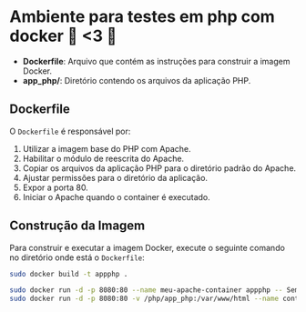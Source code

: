 # Ambiente para testes em php com docker 🐋 &lt;3 🐘

- **Dockerfile**: Arquivo que contém as instruções para construir a imagem Docker.
- **app_php/**: Diretório contendo os arquivos da aplicação PHP.

## Dockerfile

O `Dockerfile` é responsável por:

1. Utilizar a imagem base do PHP com Apache.
2. Habilitar o módulo de reescrita do Apache.
3. Copiar os arquivos da aplicação PHP para o diretório padrão do Apache.
4. Ajustar permissões para o diretório da aplicação.
5. Expor a porta 80.
6. Iniciar o Apache quando o container é executado.

## Construção da Imagem
Para construir e executar a imagem Docker, execute o seguinte comando no diretório onde está o `Dockerfile`:

```bash
sudo docker build -t appphp . 

sudo docker run -d -p 8080:80 --name meu-apache-container appphp -- Sem "hot reload"
sudo docker run -d -p 8080:80 -v /php/app_php:/var/www/html --name containerapache appphp -- Com "hot reload"
